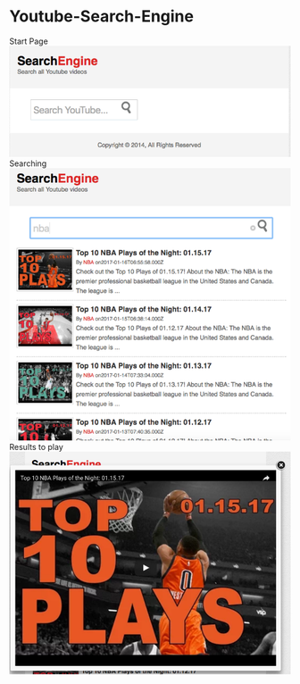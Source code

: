 # Youtube-Search-Engine
Start Page
![Alt text](/screenshot/UI.png?raw=true "Start Page")
Searching
![Alt text](/screenshot/Search.png?raw=true "Searching")
Results to play
![Alt text](/screenshot/result.png?raw=true "Result")
